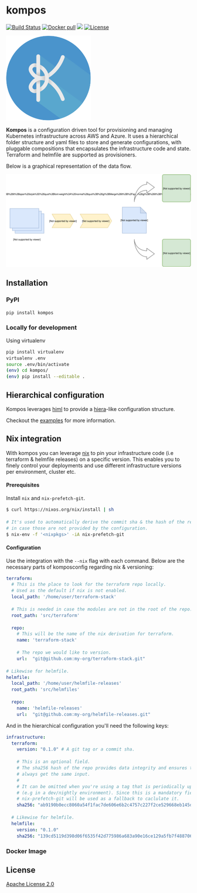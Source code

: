 # kompos
[![Build Status](https://www.travis-ci.com/adobe/kompos.svg?token=8uHqfhgsxdvJ93qWAxhn&branch=master)](https://www.travis-ci.com/adobe/kompos) [![Docker pull](https://img.shields.io/docker/pulls/adobe/kompos)](https://hub.docker.com/r/adobe/kompos) [![](https://images.microbadger.com/badges/version/adobe/kompos.svg)](https://microbadger.com/images/adobe/kompos "Get your own version badge on microbadger.com") [![License](https://img.shields.io/github/license/adobe/kompos)](https://github.com/adobe/kompos/blob/master/LICENSE)

![kompos](img/kompos.png)

**Kompos** is a configuration driven tool for provisioning and managing
Kubernetes infrastructure across AWS and Azure. It uses a hierarchical folder
structure and yaml files to store and generate configurations, with pluggable
compositions that encapsulates the infrastructure code and state. Terraform and
helmfile are supported as provisioners.

Below is a graphical representation of the data flow.

![kompos-data-flow](img/kompos-diagram.svg)

## Installation

### PyPI

```bash
pip install kompos
```

### Locally for development

Using virtualenv

```bash
pip install virtualenv
virtualenv .env
source .env/bin/activate
(env) cd kompos/
(env) pip install --editable .
```

## Hierarchical configuration

Kompos leverages [himl](https://github.com/adobe/himl) to provide a
[hiera](https://puppet.com/docs/puppet/latest/hiera_intro.html#concept-7256)-like
configuration structure.

Checkout the [examples](./examples) for more information.

## Nix integration

With kompos you can leverage [nix](https://nixos.org/nix/) to pin your
infrastructure code (i.e terraform & helmfile releases) on a specific version.
This enables you to finely control your deployments and use different
infrastructure versions per environment, cluster etc.

#### Prerequisites

Install `nix` and `nix-prefetch-git`.

```bash
$ curl https://nixos.org/nix/install | sh

# It's used to automatically derive the commit sha & the hash of the repo,
# in case those are not provided by the configuration.
$ nix-env -f '<nixpkgs>' -iA nix-prefetch-git
```

#### Configuration

Use the integration with the `--nix` flag with each command. Below are the
necessary parts of komposconfig regarding nix & versioning:

```yaml
terraform:
  # This is the place to look for the terraform repo locally.
  # Used as the default if nix is not enabled. 
  local_path: '/home/user/terraform-stack'

  # This is needed in case the modules are not in the root of the repo.
  root_path: 'src/terraform'

  repo:
    # This will be the name of the nix derivation for terraform.
    name: 'terraform-stack'

    # The repo we would like to version.
    url:  "git@github.com:my-org/terraform-stack.git"

# Likewise for helmfile.
helmfile:
  local_path: '/home/user/helmfile-releases'
  root_path: 'src/helmfiles'

  repo:
    name: 'helmfile-releases'
    url:  "git@github.com:my-org/helmfile-releases.git"
```

And in the hierarchical configuration you'll need the following keys:

```yaml
infrastructure:
  terraform:
    version: "0.1.0" # A git tag or a commit sha.

    # This is an optional field.
    # The sha256 hash of the repo provides data integrity and ensures that we
    # always get the same input. 
    # 
    # It can be omitted when you're using a tag that is periodically updated. 
    # (e.g in a dev/nightly environment). Since this is a mandatory field for nix, 
    # nix-prefetch-git will be used as a fallback to caclulate it.
    sha256: "ab9190b0ecc8060a54f1fac7de606e6b2c4757c227f2ce529668eb145d9a9516"

  # Likewise for helmfile.
  helmfile:
    version: "0.1.0"
    sha256: "139cd5119d398d06f6535f42d775986a683a90e16ce129a5fb7f48870613a1a5"
```

### Docker Image


## License
[Apache License 2.0](/LICENSE)
